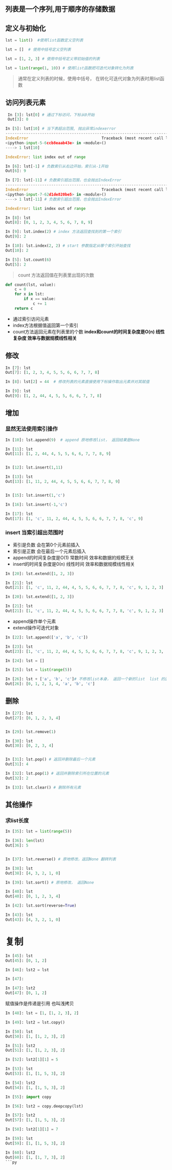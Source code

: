 ## 列表是一个序列,用于顺序的存储数据

## 定义与初始化
```py
lst = list()  #使用list函数定义空列表

lst = []  # 使用中括号定义空列表

lst = [1, 2, 3] # 使用中括号定义带初始值的列表

lst = list(range(1, 10)) # 使用list函数把可迭代对象转化为列表
```

>通常在定义列表的时候，使用中括号， 在转化可迭代对象为列表时用list函数


## 访问列表元素
```py
 In [3]: lst[0] # 通过下标访问，下标从0开始
 Out[3]: 0  
```
```py
In [5]: lst[10] # 当下表超出范围, 抛出异常indexerror
---------------------------------------------------------------------------
IndexError                                Traceback (most recent call last)
<ipython-input-5-6ccb8eaab43e> in <module>()
----> 1 lst[10]

IndexError: list index out of range
```

```py
In [6]: lst[-1] # 负数索引从右边开始，索引从-1开始
Out[6]: 9
```

```py
In [7]: lst[-11] # 负数索引超出范围，也会抛出IndexError
---------------------------------------------------------------------------
IndexError                                Traceback (most recent call last)
<ipython-input-7-62d1de820be5> in <module>()
----> 1 lst[-11] # 负数索引超出范围，也会抛出IndexError

IndexError: list index out of range
```

```py
In [8]: lst
Out[8]: [0, 1, 2, 3, 4, 5, 6, 7, 8, 9]

In [9]: lst.index(2) # index 方法返回查找到的第一个索引
Out[9]: 2

In [10]: lst.index(2, 2) # start 参数指定从哪个索引开始查找
Out[10]: 2

In [5]: lst.count(6)
Out[5]: 2
```
>count 方法返回值在列表里出现的次数
```py
def count(lst, value):
    c = 0
    for x in lst:
        if x == value:
            c += 1
    return c
```
* 通过索引访问元素
* index方法根据值返回第一个索引
* count方法返回元素在列表里的个数
**index和count的时间复杂度是O(n) 线性复杂度 效率与数据规模线性相关**

## 修改
```py
In [7]: lst 
Out[7]: [1, 2, 3, 4, 5, 5, 6, 6, 7, 7, 8]

In [8]: lst[2] = 44  # 修改列表的元素直接使用下标操作取出元素并对其赋值

In [9]: lst 
Out[9]: [1, 2, 44, 4, 5, 5, 6, 6, 7, 7, 8]
```

## 增加
### 显然无法使用索引操作
```py
In [10]: lst.append(9)  # append 原地修改list， 返回结果是None

In [11]: lst
Out[11]: [1, 2, 44, 4, 5, 5, 6, 6, 7, 7, 8, 9]


In [12]: lst.insert(1,11)

In [13]: lst
Out[13]: [1, 11, 2, 44, 4, 5, 5, 6, 6, 7, 7, 8, 9]


In [15]: lst.insert(1,'c')

In [16]: lst.insert(-1,'c')

In [17]: lst
Out[17]: [1, 'c', 11, 2, 44, 4, 5, 5, 6, 6, 7, 7, 8, 'c', 9]
```
### insert 当索引超出范围时
* 索引是负数 会在第0个元素前插入
* 索引是正数 会在最后一个元素后插入
* append的时间复杂度是O(1) 常数时间 效率和数据的规模无关
* insert的时间复杂度是0(n) 线性时间 效率和数据规模线性相关

```py
In [20]: lst.extend([1, 2, 3])

In [21]: lst
Out[21]: [1, 'c', 11, 2, 44, 4, 5, 5, 6, 6, 7, 7, 8, 'c', 9, 1, 2, 3]

In [20]: lst.extend([1, 2, 3])

In [21]: lst
Out[21]: [1, 'c', 11, 2, 44, 4, 5, 5, 6, 6, 7, 7, 8, 'c', 9, 1, 2, 3]
```

* append操作单个元素
* extend操作可迭代对象
```py
In [22]: lst.append(['a', 'b', 'c'])

In [23]: lst
Out[23]: [1, 'c', 11, 2, 44, 4, 5, 5, 6, 6, 7, 7, 8, 'c', 9, 1, 2, 3, ['a', 'b', 'c']]
```
```py
In [24]: lst = []

In [25]: lst = list(range(5))

In [26]: lst + ['a', 'b', 'c']# 不修改list本身， 返回一个新的list  list 的连接操作
Out[26]: [0, 1, 2, 3, 4, 'a', 'b', 'c']
```

## 删除
```py
In [27]: lst
Out[27]: [0, 1, 2, 3, 4]


In [29]: lst.remove(1)

In [30]: lst
Out[30]: [0, 2, 3, 4]


In [31]: lst.pop() # 返回并删除最后一个元素
Out[31]: 4

In [32]: lst.pop(1) # 返回并删除索引所在位置的元素
Out[32]: 2

In [33]: lst.clear() # 删除所有元素


```

## 其他操作
### 求list长度
```py
In [35]: lst = list(range(5))

In [36]: len(lst)
Out[36]: 5


In [37]: lst.reverse() # 原地修改，返回None 翻转列表

In [38]: lst
Out[38]: [4, 3, 2, 1, 0]

In [39]: lst.sort() # 原地修改， 返回None

In [40]: lst
Out[40]: [0, 1, 2, 3, 4]

In [42]: lst.sort(reverse=True)

In [43]: lst
Out[43]: [4, 3, 2, 1, 0]

```

# 复制
```py
In [45]: lst
Out[45]: [0, 1, 2]

In [46]: lst2 = lst

In [47]: 

In [47]: lst2
Out[47]: [0, 1, 2]
```
赋值操作是传递是引用 也叫浅拷贝
```py
In [48]: lst = [1, [1, 2, 3], 2]

In [49]: lst2 = lst.copy()

In [50]: lst
Out[50]: [1, [1, 2, 3], 2]

In [51]: lst2
Out[51]: [1, [1, 2, 3], 2]

In [52]: lst2[1][1] = 5

In [53]: lst
Out[53]: [1, [1, 5, 3], 2]

In [54]: lst2
Out[54]: [1, [1, 5, 3], 2]
```

```py
In [55]: import copy

In [56]: lst2 = copy.deepcopy(lst)

In [57]: lst2
Out[57]: [1, [1, 5, 3], 2]

In [58]: lst2[1][1] = 7

In [59]: lst
Out[59]: [1, [1, 5, 3], 2]

In [60]: lst2
Out[60]: [1, [1, 7, 3], 2]
```py